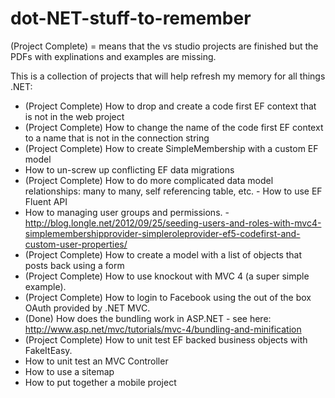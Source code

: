 dot-NET-stuff-to-remember
=========================
(Project Complete) = means that the vs studio projects are finished but the PDFs with explinations and examples are missing.

This is a collection of projects that will help refresh my memory for all things .NET:
  - (Project Complete) How to drop and create a code first EF context that is not in the web project
  - (Project Complete) How to change the name of the code first EF context to a name that is not in the connection string
  - (Project Complete) How to create SimpleMembership with a custom EF model
  - How to un-screw up conflicting EF data migrations
  - (Project Complete) How to do more complicated data model relationships: many to many, self referencing table, etc.
		- How to use EF Fluent API
  - How to managing user groups and permissions.
		- http://blog.longle.net/2012/09/25/seeding-users-and-roles-with-mvc4-simplemembershipprovider-simpleroleprovider-ef5-codefirst-and-custom-user-properties/
  - (Project Complete) How to create a model with a list of objects that posts back using a form 
  - (Project Complete) How to use knockout with MVC 4 (a super simple example).
  - (Project Complete) How to login to Facebook using the out of the box OAuth provided by .NET MVC.
  - (Done) How does the bundling work in ASP.NET - see here: http://www.asp.net/mvc/tutorials/mvc-4/bundling-and-minification
  - (Project Complete) How to unit test EF backed business objects with FakeItEasy.
  - How to unit test an MVC Controller
  - How to use a sitemap
  - How to put together a mobile project